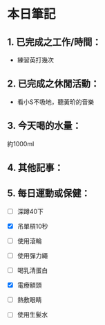 # 本日筆記
## 1. 已完成之工作/時間：
- 練習英打幾次

## 2. 已完成之休閒活動：
- 看小S不吸地，聽黃玠的音樂

## 3. 今天喝的水量：
約1000ml

## 4. 其他記事：


## 5. 每日運動或保健：
- [ ] 深蹲40下
- [x] 吊單槓10秒
- [ ] 使用滾輪
- [ ] 使用彈力繩
- [ ] 喝乳清蛋白
- [x] 電療額頭
- [ ] 熱敷眼睛
- [ ] 使用生髮水

